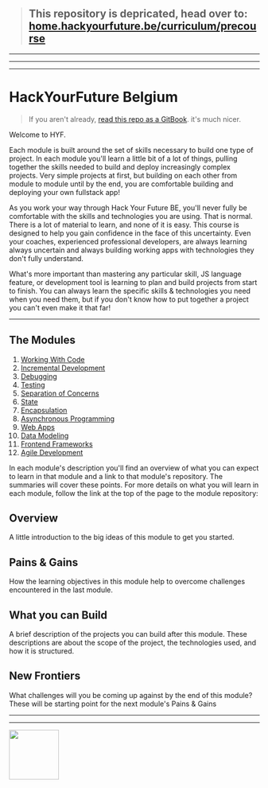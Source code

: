 > ## This repository is depricated, head over to: [home.hackyourfuture.be/curriculum/precourse](https://home.hackyourfuture.be/curriculum/precourse)

---
---
---

# HackYourFuture Belgium

> If you aren't already, [read this repo as a GitBook](https://curriculum.hackyourfuture.be). it's much nicer.

Welcome to HYF.

Each module is built around the set of skills necessary to build one type of project. In each module you'll learn a little bit of a lot of things, pulling together the skills needed to build and deploy increasingly complex projects.  Very simple projects at first, but building on each other from module to module until by the end, you are comfortable building and deploying your own fullstack app!

As you work your way through Hack Your Future BE, you'll never fully be comfortable with the skills and technologies you are using.  That is normal.  There is a lot of material to learn, and none of it is easy.  This course is designed to help you gain confidence in the face of this uncertainty.   Even your coaches, experienced professional developers, are always learning always uncertain and always building working apps with technologies they don't fully understand.

What's more important than mastering any particular skill, JS language feature, or development tool is learning to plan and build projects from start to finish.  You can always learn the specific skills & technologies you need when you need them, but if you don't know how to put together a project you can't even make it that far!

---

## The Modules

1. [Working With Code](./modules/working-with-code.md)
1. [Incremental Development](./modules/incremental-development.md)
1. [Debugging](./modules/debugging.md)
1. [Testing](./modules/debugging.md)
1. [Separation of Concerns](./modules/separation-of-concerns.md)
1. [State](./modules/state.md)
1. [Encapsulation](./modules/encapsulation.md)
1. [Asynchronous Programming](./modules/asynchronous-programming.md)
1. [Web Apps](./modules/web-apps.md)
1. [Data Modeling](./modules/data-modeling.md)
1. [Frontend Frameworks](./modules/frontend-frameworks.md)
1. [Agile Development](./modules/agile-development.md)

In each module's description you'll find an overview of what you can expect to learn in that module and a link to that module's repository.  The summaries will cover these points. For more details on what you will learn in each module, follow the link at the top of the page to the module repository:

## Overview

A little introduction to the big ideas of this module to get you started.

## Pains & Gains

How the learning objectives in this module help to overcome challenges encountered in the last module.

## What you can Build

A brief description of the projects you can build after this module. These descriptions are about the scope of the project, the technologies used, and how it is structured.

## New Frontiers

What challenges will you be coming up against by the end of this module?  These will be starting point for the next module's Pains & Gains

<hr>
<hr>
<a href="https://hackyourfuture.be" target="_blank"><img
    src="https://user-images.githubusercontent.com/18554853/63941625-4c7c3d00-ca6c-11e9-9a76-8d5e3632fe70.jpg"
    width="100" height="100"></a>
